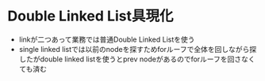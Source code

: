 # Double Linked List具現化
- linkが二つあって業務では普通Double Linked Listを使う
- single linked listでは以前のnodeを探すためforルーフで全体を回しながら探したがdouble linked listを使うとprev nodeがあるのでforルーフを回さなくても済む